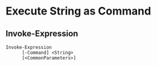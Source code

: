 # Execute String as Command

## Invoke-Expression

```text
Invoke-Expression
      [-Command] <String>
      [<CommonParameters>]
```

